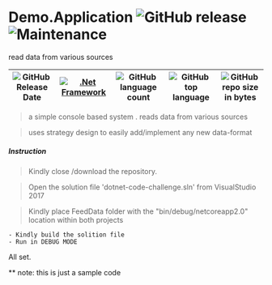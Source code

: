 # Demo.Application ![GitHub release](https://img.shields.io/github/release/ajeetx/Demo.Application.svg?style=for-the-badge) ![Maintenance](https://img.shields.io/maintenance/yes/2019.svg?style=for-the-badge)

read data from various sources

| ![GitHub Release Date](https://img.shields.io/github/release-date/ajeetx/Demo.Application.svg?style=plastic) |[![.Net Framework](https://img.shields.io/badge/DotNet-2.0-blue.svg?style=plastic)](https://www.microsoft.com/net/download/dotnet-core/2.0) | ![GitHub language count](https://img.shields.io/github/languages/count/ajeetx/Demo.Application.svg?style=plastic)| ![GitHub top language](https://img.shields.io/github/languages/top/ajeetx/Demo.Application.svg) |![GitHub repo size in bytes](https://img.shields.io/github/repo-size/ajeetx/Demo.Application.svg) 
| ---          | ---        | ---      | ---       | --- |


> a simple console based system . reads data from various sources

> uses strategy design to easily add/implement any new data-format 

##### Instruction

>   Kindly close /download the repository.

>   Open the solution file 'dotnet-code-challenge.sln' from VisualStudio 2017 

>   Kindly place FeedData folder with the "bin/debug/netcoreapp2.0" location within both projects
    
    - Kindly build the solition file 
    - Run in DEBUG MODE



All set. 

** note: this is just a sample code

